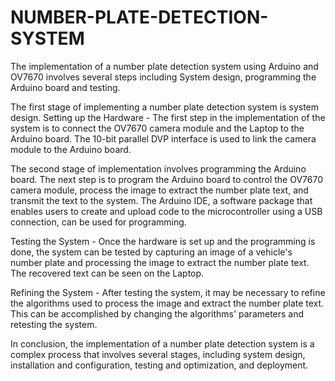 # NUMBER-PLATE-DETECTION-SYSTEM
The implementation of a number plate detection system using Arduino and OV7670 involves several steps including System design, programming the Arduino board and testing. <br>

The first stage of implementing a number plate detection system is system design. Setting up the Hardware - The first step in the implementation of the system is to connect the OV7670 camera module and the Laptop to the Arduino board. The 10-bit parallel DVP interface is used to link the camera module to the Arduino board. <br>

The second stage of implementation involves programming the Arduino board. The next step is to program the Arduino board to control the OV7670 camera module, process the image to extract the number plate text, and transmit the text to the system. The Arduino IDE, a software package that enables users to create and upload code to the microcontroller using a USB connection, can be used for programming. <br>

Testing the System - Once the hardware is set up and the programming is done, the system can be tested by capturing an image of a vehicle's number plate and processing the image to extract the number plate text. The recovered text can be seen on the Laptop. <br>

Refining the System - After testing the system, it may be necessary to refine the algorithms used to process the image and extract the number plate text. This can be accomplished by changing the algorithms' parameters and retesting the system. <br>

In conclusion, the implementation of a number plate detection system is a complex process that involves several stages, including system design, installation and configuration, testing and optimization, and deployment. <br>
